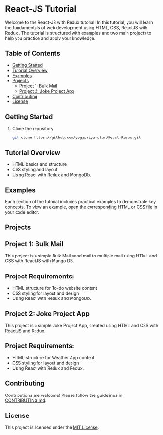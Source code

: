# React-JS Tutorial

Welcome to the React-JS with Redux tutorial! In this tutorial, you will learn the fundamentals of web development using HTML, CSS, ReactJS with Redux . The tutorial is structured with examples and two main projects to help you practice and apply your knowledge.

## Table of Contents
- [Getting Started](#getting-started)
- [Tutorial Overview](#tutorial-overview)
- [Examples](#examples)
- [Projects](#projects)
  - [Project 1: Bulk Mail](#project-1-Bulk-Mail)
  - [Project 2: Joke Project App](#project-2-Joke-Project)
- [Contributing](#contributing)
- [License](#license)

## Getting Started

1. Clone the repository:
   ```bash
   git clone https://github.com/yogapriya-star/React-Redux.git


## Tutorial Overview

- HTML basics and structure
- CSS styling and layout
- Using React with Redux and MongoDb.

## Examples

Each section of the tutorial includes practical examples to demonstrate key concepts. To view an example, open the corresponding HTML or CSS file in your code editor.

## Projects

## Project 1: Bulk Mail

This project is a simple Bulk Mail send mail to multiple mail using HTML and CSS with ReactJS with Mango DB.

## Project Requirements:

- HTML structure for To-do website content
- CSS styling for layout and design
- Using React with Redux and MongoDb.
  
## Project 2: Joke Project App

This project is a simple Joke Project App, created using HTML and CSS with ReactJS and Redux.

## Project Requirements:

- HTML structure for Weather App content
- CSS styling for layout and design
- Using React with Redux and Redux.

## Contributing
Contributions are welcome! Please follow the guidelines in [CONTRIBUTING.md](CONTRIBUTING.md).

## License
This project is licensed under the [MIT License](LICENSE).
